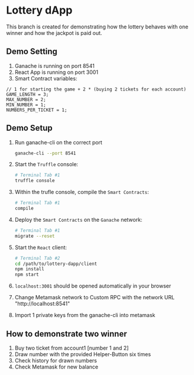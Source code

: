 # Lottery dApp 
This branch is created for demonstrating how the lottery behaves with one winner and how the jackpot is paid out. 

## Demo Setting
1. Ganache is running on port 8541
2. React App is running on port 3001
3. Smart Contract variables:

```
// 1 for starting the game + 2 * (buying 2 tickets for each account)
GAME_LENGTH = 3;
MAX_NUMBER = 2;
MIN_NUMBER = 1;
NUMBERS_PER_TICKET = 1;
``` 

## Demo Setup
1. Run ganache-cli on the correct port 

    ```bash
    ganache-cli --port 8541
    ````

2. Start the `Truffle` console:
    ```bash
    # Terminal Tab #1
    truffle console
    ```
3. Within the trufle console, compile the `Smart Contracts`:
    ```bash
    # Terminal Tab #1
    compile
    ```
4. Deploy the `Smart Contracts` on the `Ganache` network:
    ```bash
    # Terminal Tab #1
    migrate --reset
    ```
5. Start the `React` client:
   ```bash
   # Terminal Tab #2
   cd /path/to/lottery-dapp/client
   npm install
   npm start
   ```
6. `localhost:3001` should be opened automatically in your browser

7. Change Metamask network to Custom RPC with the network URL "http://localhost:8541"

8. Import 1 private keys from the ganache-cli into metamask


## How to demonstrate two winner
1. Buy two ticket from account1 [number 1 and 2]
2. Draw number with the provided Helper-Button six times
3. Check history for drawn numbers
4. Check Metamask for new balance